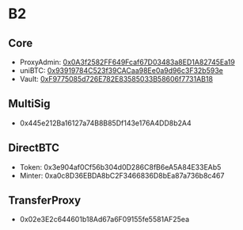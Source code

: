 # B2

## Core
- ProxyAdmin: [0x0A3f2582FF649Fcaf67D03483a8ED1A82745Ea19](https://explorer.bsquared.network/address/0x0A3f2582FF649Fcaf67D03483a8ED1A82745Ea19)
- uniBTC: [0x93919784C523f39CACaa98Ee0a9d96c3F32b593e](https://explorer.bsquared.network/address/0x93919784C523f39CACaa98Ee0a9d96c3F32b593e) 
- Vault: [0xF9775085d726E782E83585033B58606f7731AB18](https://explorer.bsquared.network/address/0xF9775085d726E782E83585033B58606f7731AB18)

## MultiSig
- 0x445e212Ba16127a74B8B85Df143e176A4DD8b2A4

## DirectBTC
- Token: 0x3e904af0Cf56b304d0D286C8fB6eA5A84E33EAb5
- Minter: 0xa0c8D36EBDA8bC2F3466836D8bEa87a736b8c467

## TransferProxy
- 0x02e3E2c644601b18Ad67a6F09155fe5581AF25ea
